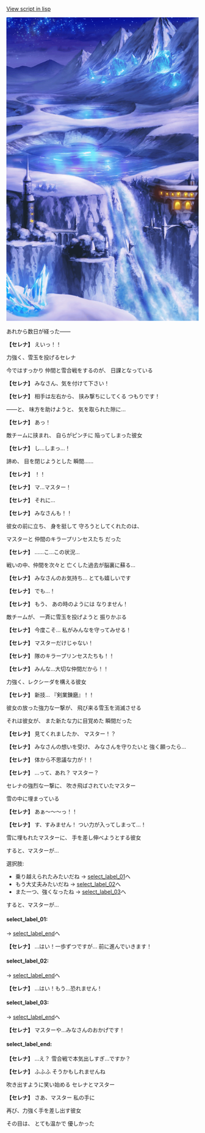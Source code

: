 [View script in lisp](../scripts/10171214.txt)

![highland_snow.png](../images/backgrounds/highland_snow.png)

あれから数日が経った――

**【セレナ】**
えいっ！！

力強く、雪玉を投げるセレナ

今ではすっかり
仲間と雪合戦をするのが、
日課となっている

**【セレナ】**
みなさん、気を付けて下さい！

**【セレナ】**
相手は左右から、
挟み撃ちにしてくる
つもりです！

――と、
味方を助けようと、
気を取られた隙に…

**【セレナ】**
あっ！

敵チームに挟まれ、
自らがピンチに
陥ってしまった彼女

**【セレナ】**
し…しまっ…！

諦め、
目を閉じようとした
瞬間……

**【セレナ】**
！！

**【セレナ】**
マ…マスター！

**【セレナ】**
それに…

**【セレナ】**
みなさんも！！

彼女の前に立ち、
身を挺して
守ろうとしてくれたのは、

マスターと
仲間のキラープリンセスたち
だった

**【セレナ】**
……こ…この状況…

戦いの中、仲間を次々と
亡くした過去が脳裏に蘇る…

**【セレナ】**
みなさんのお気持ち…
とても嬉しいです

**【セレナ】**
でも…！

**【セレナ】**
もう、
あの時のようには
なりません！

敵チームが、
一斉に雪玉を投げようと
振りかぶる

**【セレナ】**
今度こそ…
私がみんなを守ってみせる！

**【セレナ】**
マスターだけじゃない！

**【セレナ】**
隊のキラープリンセスたちも！！

**【セレナ】**
みんな…大切な仲間だから！！

力強く、レクシーダを構える彼女

**【セレナ】**
新技…
『剣業錬磨』！！

彼女の放った強力な一撃が、
飛び来る雪玉を消滅させる

それは彼女が、
また新たな力に目覚めた
瞬間だった

**【セレナ】**
見てくれましたか、
マスター！？

**【セレナ】**
みなさんの想いを受け、
みなさんを守りたいと
強く願ったら…

**【セレナ】**
体から不思議な力が！！

**【セレナ】**
…って、あれ？
マスター？

セレナの強烈な一撃に、
吹き飛ばされていたマスター

雪の中に埋まっている

**【セレナ】**
あぁ～～～っ！！

**【セレナ】**
す、すみません！
つい力が入ってしまって…！

雪に埋もれたマスターに、
手を差し伸べようとする彼女

すると、マスターが…

選択肢:
- 乗り越えられたみたいだね → [select_label_01](#select_label_01)へ
- もう大丈夫みたいだね → [select_label_02](#select_label_02)へ
- また一つ、強くなったね → [select_label_03](#select_label_03)へ

すると、マスターが…

#### select_label_01:
 → [select_label_end](#select_label_end)へ

**【セレナ】**
…はい！一歩ずつですが…
前に進んでいきます！

#### select_label_02:
 → [select_label_end](#select_label_end)へ

**【セレナ】**
…はい！もう…恐れません！

#### select_label_03:
 → [select_label_end](#select_label_end)へ

**【セレナ】**
マスターや…みなさんのおかげです！

#### select_label_end:

**【セレナ】**
…え？
雪合戦で本気出しすぎ…ですか？

**【セレナ】**
ふふふ
そうかもしれませんね

吹き出すように笑い始める
セレナとマスター

**【セレナ】**
さあ、マスター
私の手に

再び、力強く手を差し出す彼女

その目は、
とても温かで
優しかった

